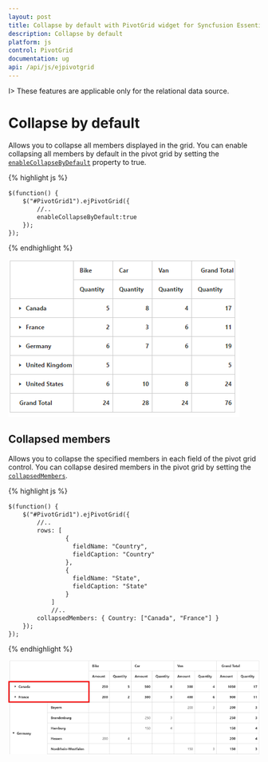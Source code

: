 ```yaml
---
layout: post
title: Collapse by default with PivotGrid widget for Syncfusion Essential JS
description: Collapse by default
platform: js
control: PivotGrid
documentation: ug
api: /api/js/ejpivotgrid
---
```


I> These features are applicable only for the relational data source.

# Collapse by default

Allows you to collapse all members displayed in the grid. You can enable collapsing all members by default in the pivot grid by setting the [`enableCollapseByDefault`](/api/js/ejpivotgrid#members:enablecollapsebydefault) property to true.

{% highlight js %}

    $(function() {
        $("#PivotGrid1").ejPivotGrid({
            //..
            enableCollapseByDefault:true
        });
    });

{% endhighlight %}

![Collapse by default layout in JavaScript pivot grid control](Collapsed-By-Default_images/Collapse-members.png)

## Collapsed members
Allows you to collapse the specified members in each field of the pivot grid control. You can collapse desired members in the pivot grid by setting the [`collapsedMembers`](/api/js/ejpivotgrid#members:collapsedmembers).

{% highlight js %}

    $(function() {
        $("#PivotGrid1").ejPivotGrid({
            //..
            rows: [
                    {
                      fieldName: "Country",
                      fieldCaption: "Country"
                    },
                    {
                      fieldName: "State",
                      fieldCaption: "State"
                    }
                ]
                //..
            collapsedMembers: { Country: ["Canada", "France"] }
        });
    });

{% endhighlight %}

![JavaScript pivot grid control collapsed with specified members](Collapsed-By-Default_images/collapsedMembers.png)
